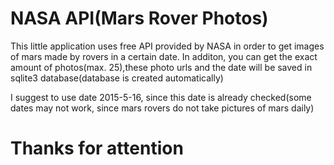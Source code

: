 # NASA API(Mars Rover Photos)

This little application uses free API provided by NASA in order to get images of mars made by rovers in a certain date. In additon, you can get the exact amount of photos(max. 25),these photo urls and the date will be saved in sqlite3 database(database is created automatically)

I suggest to use date 2015-5-16, since this date is already checked(some dates may not work, since mars rovers do not take pictures of mars daily)

# Thanks for attention
